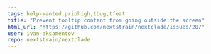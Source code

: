 ```yaml
---
tags: help-wanted,priohigh,tbug,tfeat
title: "Prevent tooltip content from going outside the screen"
html_url: "https://github.com/nextstrain/nextclade/issues/287"
user: ivan-aksamentov
repo: nextstrain/nextclade
---
```


